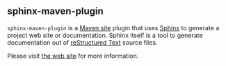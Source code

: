 ## sphinx-maven-plugin

`sphinx-maven-plugin` is a [Maven site](http://maven.apache.org/plugins/maven-site-plugin/) plugin that uses
[Sphinx](http://www.sphinx-doc.org/) to generate a project web site or documentation. Sphinx itself is a tool
to generate documentation out of [reStructured Text](http://www.sphinx-doc.org/en/master/usage/restructuredtext/basics.html)
source files.

Please visit [the web site](http://trustin.github.io/sphinx-maven-plugin/) for more information.
